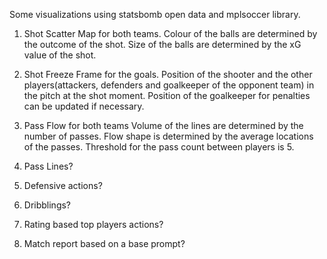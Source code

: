 Some visualizations using statsbomb open data and mplsoccer library.

1) Shot Scatter Map for both teams.
Colour of the balls are determined by the outcome of the shot.
Size of the balls are determined by the xG value of the shot.

2) Shot Freeze Frame for the goals.
Position of the shooter and the other players(attackers, defenders and goalkeeper of the opponent team) in the pitch at the shot moment.
Position of the goalkeeper for penalties can be updated if necessary.

3) Pass Flow for both teams
Volume of the lines are determined by the number of passes.
Flow shape is determined by the average locations of the passes.
Threshold for the pass count between players is 5.

4) Pass Lines?

5) Defensive actions?

6) Dribblings?

7) Rating based top players actions?

8) Match report based on a base prompt?
